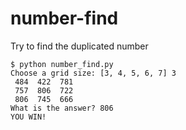 # number-find
Try to find the duplicated number

```
$ python number_find.py
Choose a grid size: [3, 4, 5, 6, 7] 3
 484  422  781
 757  806  722
 806  745  666
What is the answer? 806
YOU WIN!
```
